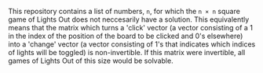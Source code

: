 This repository contains a list of numbers, `n`, for which the `n × n` square game of Lights Out does not neccesarily have a solution. This equivalently means that the matrix which turns a 'click' vector (a vector consisting of a 1 in the index of the position of the board to be clicked and 0's elsewhere) into a 'change' vector (a vector consisting of 1's that indicates which indices of lights will be toggled) is non-invertible. If this matrix were invertible, all games of Lights Out of this size would be solvable.
